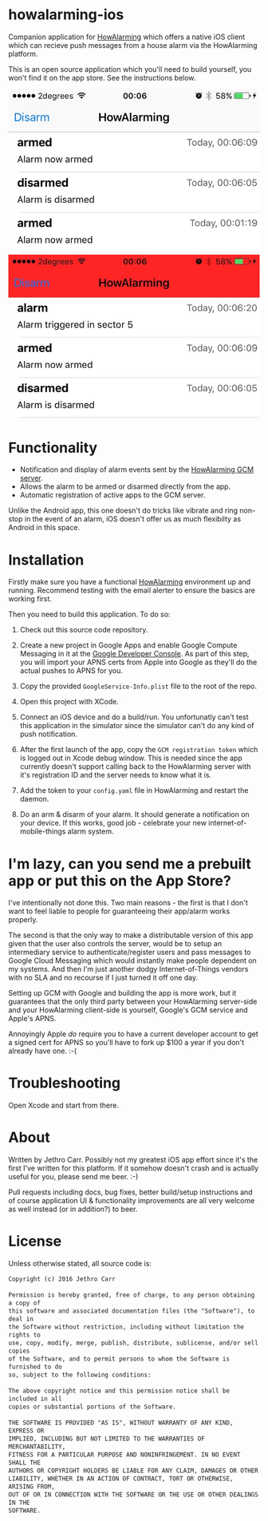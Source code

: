 # howalarming-ios

Companion application for [HowAlarming](https://github.com/jethrocarr/howalarming)
which offers a native iOS client which can recieve push messages from a house
alarm via the HowAlarming platform.

This is an open source application which you'll need to build yourself, you
won't find it on the app store. See the instructions below.

![Screenshot1](https://raw.githubusercontent.com/jethrocarr/howalarming-ios/master/doc/howalarming-screenshot1.jpg)
![Screenshot2](https://raw.githubusercontent.com/jethrocarr/howalarming-ios/master/doc/howalarming-screenshot2.jpg)


# Functionality

* Notification and display of alarm events sent by the [HowAlarming GCM server](https://github.com/jethrocarr/howalarming-gcm).
* Allows the alarm to be armed or disarmed directly from the app.
* Automatic registration of active apps to the GCM server.

Unlike the Android app, this one doesn't do tricks like vibrate and ring
non-stop in the event of an alarm, iOS doesn't offer us as much flexibilty as
Android in this space.



# Installation

Firstly make sure you have a functional [HowAlarming](https://github.com/jethrocarr/howalarming)
environment up and running. Recommend testing with the email alerter to ensure
the basics are working first.

Then you need to build this application. To do so:

1. Check out this source code repository.

2. Create a new project in Google Apps and enable Google Compute Messaging in
   it at the [Google Developer Console](https://developers.google.com/mobile/add).
   As part of this step, you will import your APNS certs from Apple into Google
   as they'll do the actual pushes to APNS for you.

3. Copy the provided `GoogleService-Info.plist` file to the root of the repo.

4. Open this project with XCode.

5. Connect an iOS device and do a build/run. You unfortunatly can't test this
   application in the simulator since the simulator can't do any kind of push
   notification.

6. After the first launch of the app, copy the `GCM registration token` which is
   logged out in Xcode debug window. This is needed since the app currently
   doesn't support calling back to the HowAlarming server with it's
   registration ID and the server needs to know what it is.

7. Add the token to your `config.yaml` file in HowAlarming and restart the
   daemon.

8. Do an arm & disarm of your alarm. It should generate a notification on your
   device. If this works, good job - celebrate your new
   internet-of-mobile-things alarm system.


# I'm lazy, can you send me a prebuilt app or put this on the App Store?

I've intentionally not done this. Two main reasons - the first is that I don't
want to feel liable to people for guaranteeing their app/alarm works properly.

The second is that the only way to make a distributable version of this app
given that the user also controls the server, would be to setup an intermediary
service to authenticate/register users and pass messages to Google Cloud
Messaging which would instantly make people dependent on my systems. And then
I'm just another dodgy Internet-of-Things vendors with no SLA and no recourse if
I just turned it off one day.

Setting up GCM with Google and building the app is more work, but it guarantees
that the only third party between your HowAlarming server-side and your
HowAlarming client-side is yourself, Google's GCM service and Apple's APNS.

Annoyingly Apple *do* require you to have a current developer account to get a
signed cert for APNS so you'll have to fork up $100 a year if you don't already
have one. :-(



# Troubleshooting

Open Xcode and start from there.


# About

Written by Jethro Carr. Possibly not my greatest iOS app effort since it's
the first I've written for this platform. If it somehow doesn't crash and is
actually useful for you, please send me beer. :-)

Pull requests including docs, bug fixes, better build/setup instructions and of
course application UI & functionality improvements are all very welcome as well
instead (or in addition?) to beer.


# License

Unless otherwise stated, all source code is:

    Copyright (c) 2016 Jethro Carr

    Permission is hereby granted, free of charge, to any person obtaining a copy of
    this software and associated documentation files (the "Software"), to deal in
    the Software without restriction, including without limitation the rights to
    use, copy, modify, merge, publish, distribute, sublicense, and/or sell copies
    of the Software, and to permit persons to whom the Software is furnished to do
    so, subject to the following conditions:

    The above copyright notice and this permission notice shall be included in all
    copies or substantial portions of the Software.

    THE SOFTWARE IS PROVIDED "AS IS", WITHOUT WARRANTY OF ANY KIND, EXPRESS OR
    IMPLIED, INCLUDING BUT NOT LIMITED TO THE WARRANTIES OF MERCHANTABILITY,
    FITNESS FOR A PARTICULAR PURPOSE AND NONINFRINGEMENT. IN NO EVENT SHALL THE
    AUTHORS OR COPYRIGHT HOLDERS BE LIABLE FOR ANY CLAIM, DAMAGES OR OTHER
    LIABILITY, WHETHER IN AN ACTION OF CONTRACT, TORT OR OTHERWISE, ARISING FROM,
    OUT OF OR IN CONNECTION WITH THE SOFTWARE OR THE USE OR OTHER DEALINGS IN THE
    SOFTWARE.
